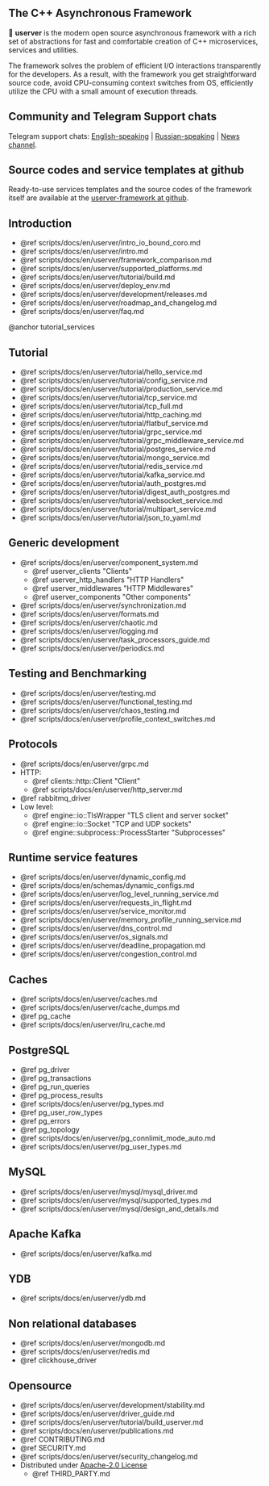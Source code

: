 ## The C++ Asynchronous Framework

🐙 **userver** is the modern open source asynchronous framework with a rich set of abstractions
for fast and comfortable creation of C++ microservices, services and utilities.

The framework solves the problem of efficient I/O interactions transparently for
the developers. As a result, with the framework you get straightforward source code,
avoid CPU-consuming context switches from OS, efficiently
utilize the CPU with a small amount of execution threads.


## Community and Telegram Support chats

Telegram support chats: [English-speaking](https://t.me/userver_en) |
[Russian-speaking](https://t.me/userver_ru) | [News channel](https://t.me/userver_news).


## Source codes and service templates at github

Ready-to-use services templates and the source codes of the framework itself
are available at the
[userver-framework at github](https://github.com/userver-framework/).


## Introduction
* @ref scripts/docs/en/userver/intro_io_bound_coro.md
* @ref scripts/docs/en/userver/intro.md
* @ref scripts/docs/en/userver/framework_comparison.md
* @ref scripts/docs/en/userver/supported_platforms.md
* @ref scripts/docs/en/userver/tutorial/build.md
* @ref scripts/docs/en/userver/deploy_env.md
* @ref scripts/docs/en/userver/development/releases.md
* @ref scripts/docs/en/userver/roadmap_and_changelog.md
* @ref scripts/docs/en/userver/faq.md


@anchor tutorial_services
## Tutorial
* @ref scripts/docs/en/userver/tutorial/hello_service.md
* @ref scripts/docs/en/userver/tutorial/config_service.md
* @ref scripts/docs/en/userver/tutorial/production_service.md
* @ref scripts/docs/en/userver/tutorial/tcp_service.md
* @ref scripts/docs/en/userver/tutorial/tcp_full.md
* @ref scripts/docs/en/userver/tutorial/http_caching.md
* @ref scripts/docs/en/userver/tutorial/flatbuf_service.md
* @ref scripts/docs/en/userver/tutorial/grpc_service.md
* @ref scripts/docs/en/userver/tutorial/grpc_middleware_service.md
* @ref scripts/docs/en/userver/tutorial/postgres_service.md
* @ref scripts/docs/en/userver/tutorial/mongo_service.md
* @ref scripts/docs/en/userver/tutorial/redis_service.md
* @ref scripts/docs/en/userver/tutorial/kafka_service.md
* @ref scripts/docs/en/userver/tutorial/auth_postgres.md
* @ref scripts/docs/en/userver/tutorial/digest_auth_postgres.md
* @ref scripts/docs/en/userver/tutorial/websocket_service.md
* @ref scripts/docs/en/userver/tutorial/multipart_service.md
* @ref scripts/docs/en/userver/tutorial/json_to_yaml.md


## Generic development
* @ref scripts/docs/en/userver/component_system.md
    * @ref userver_clients "Clients"
    * @ref userver_http_handlers "HTTP Handlers"
    * @ref userver_middlewares "HTTP Middlewares"
    * @ref userver_components "Other components"
* @ref scripts/docs/en/userver/synchronization.md
* @ref scripts/docs/en/userver/formats.md
* @ref scripts/docs/en/userver/chaotic.md
* @ref scripts/docs/en/userver/logging.md
* @ref scripts/docs/en/userver/task_processors_guide.md
* @ref scripts/docs/en/userver/periodics.md


## Testing and Benchmarking
* @ref scripts/docs/en/userver/testing.md
* @ref scripts/docs/en/userver/functional_testing.md
* @ref scripts/docs/en/userver/chaos_testing.md
* @ref scripts/docs/en/userver/profile_context_switches.md


## Protocols
* @ref scripts/docs/en/userver/grpc.md
* HTTP:
    * @ref clients::http::Client "Client"
    * @ref scripts/docs/en/userver/http_server.md
* @ref rabbitmq_driver
* Low level:
    * @ref engine::io::TlsWrapper "TLS client and server socket"
    * @ref engine::io::Socket "TCP and UDP sockets"
    * @ref engine::subprocess::ProcessStarter "Subprocesses"


## Runtime service features
* @ref scripts/docs/en/userver/dynamic_config.md
* @ref scripts/docs/en/schemas/dynamic_configs.md
* @ref scripts/docs/en/userver/log_level_running_service.md
* @ref scripts/docs/en/userver/requests_in_flight.md
* @ref scripts/docs/en/userver/service_monitor.md
* @ref scripts/docs/en/userver/memory_profile_running_service.md
* @ref scripts/docs/en/userver/dns_control.md
* @ref scripts/docs/en/userver/os_signals.md
* @ref scripts/docs/en/userver/deadline_propagation.md
* @ref scripts/docs/en/userver/congestion_control.md


## Caches
* @ref scripts/docs/en/userver/caches.md
* @ref scripts/docs/en/userver/cache_dumps.md
* @ref pg_cache
* @ref scripts/docs/en/userver/lru_cache.md


## PostgreSQL
* @ref pg_driver
* @ref pg_transactions
* @ref pg_run_queries
* @ref pg_process_results
* @ref scripts/docs/en/userver/pg_types.md
* @ref pg_user_row_types
* @ref pg_errors
* @ref pg_topology
* @ref scripts/docs/en/userver/pg_connlimit_mode_auto.md
* @ref scripts/docs/en/userver/pg_user_types.md


## MySQL
* @ref scripts/docs/en/userver/mysql/mysql_driver.md
* @ref scripts/docs/en/userver/mysql/supported_types.md
* @ref scripts/docs/en/userver/mysql/design_and_details.md


## Apache Kafka
* @ref scripts/docs/en/userver/kafka.md


## YDB
* @ref scripts/docs/en/userver/ydb.md


## Non relational databases
* @ref scripts/docs/en/userver/mongodb.md
* @ref scripts/docs/en/userver/redis.md
* @ref clickhouse_driver


## Opensource
* @ref scripts/docs/en/userver/development/stability.md
* @ref scripts/docs/en/userver/driver_guide.md
* @ref scripts/docs/en/userver/tutorial/build_userver.md
* @ref scripts/docs/en/userver/publications.md
* @ref CONTRIBUTING.md
* @ref SECURITY.md
* @ref scripts/docs/en/userver/security_changelog.md
* Distributed under [Apache-2.0 License](http://www.apache.org/licenses/LICENSE-2.0)
  * @ref THIRD_PARTY.md

